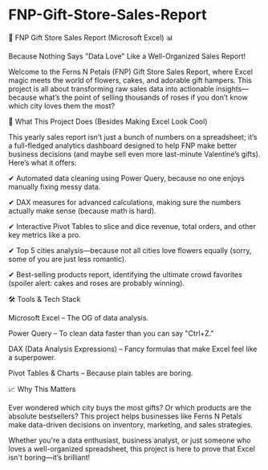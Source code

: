 # FNP-Gift-Store-Sales-Report

🎁 FNP Gift Store Sales Report (Microsoft Excel) 📊

Because Nothing Says "Data Love" Like a Well-Organized Sales Report!

Welcome to the Ferns N Petals (FNP) Gift Store Sales Report, where Excel magic meets the world of flowers, cakes, and adorable gift hampers. This project is all about transforming raw sales data into actionable insights—because what’s the point of selling thousands of roses if you don’t know which city loves them the most?

🌟 What This Project Does (Besides Making Excel Look Cool)

This yearly sales report isn't just a bunch of numbers on a spreadsheet; it’s a full-fledged analytics dashboard designed to help FNP make better business decisions (and maybe sell even more last-minute Valentine’s gifts). Here’s what it offers:

✔ Automated data cleaning using Power Query, because no one enjoys manually fixing messy data.

✔ DAX measures for advanced calculations, making sure the numbers actually make sense (because math is hard).

✔ Interactive Pivot Tables to slice and dice revenue, total orders, and other key metrics like a pro.

✔ Top 5 cities analysis—because not all cities love flowers equally (sorry, some of you are just less romantic).

✔ Best-selling products report, identifying the ultimate crowd favorites (spoiler alert: cakes and roses are probably winning).


🛠️ Tools & Tech Stack

Microsoft Excel – The OG of data analysis.

Power Query – To clean data faster than you can say "Ctrl+Z."

DAX (Data Analysis Expressions) – Fancy formulas that make Excel feel like a superpower.

Pivot Tables & Charts – Because plain tables are boring.

📈 Why This Matters

Ever wondered which city buys the most gifts? Or which products are the absolute bestsellers? This project helps businesses like Ferns N Petals make data-driven decisions on inventory, marketing, and sales strategies.

Whether you're a data enthusiast, business analyst, or just someone who loves a well-organized spreadsheet, this project is here to prove that Excel isn't boring—it’s brilliant!
